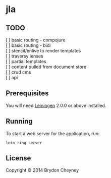 # jla

[jla]: http://www.jesuslovesamerika.co.uk

## TODO
[ ] basic routing - compojure<br/>
[ ] basic routing - bidi<br/>
[ ] stencil/enlive to render templates<br/>
[ ] traversy lenses<br/>
[ ] partial templates <br/>
[ ] content pulled from document store<br/>
[ ] crud cms<br/>
[ ] api<br/>

## Prerequisites

You will need [Leiningen][] 2.0.0 or above installed.

[leiningen]: https://github.com/technomancy/leiningen

## Running

To start a web server for the application, run:

    lein ring server

## License

Copyright © 2014 Brydon Cheyney
